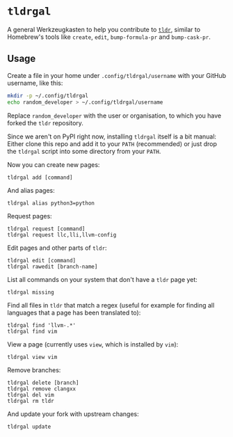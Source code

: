 # `tldrgal`

A general Werkzeugkasten to help you contribute to
[`tldr`](https://github.com/tldr-pages/tldr), similar to Homebrew's tools like
`create`, `edit`, `bump-formula-pr` and `bump-cask-pr`.

## Usage

Create a file in your home under `.config/tldrgal/username` with your GitHub
username, like this:

```sh
mkdir -p ~/.config/tldrgal
echo random_developer > ~/.config/tldrgal/username
```

Replace `random_developer` with the user or organisation, to which you have
forked the `tldr` repository.

Since we aren't on PyPI right now, installing `tldrgal` itself is a bit manual:
Either clone this repo and add it to your `PATH` (recommended) or just drop the
`tldrgal` script into some directory from your `PATH`.

Now you can create new pages:

```
tldrgal add [command]
```

And alias pages:

```
tldrgal alias python3=python
```

Request pages:

```
tldrgal request [command]
tldrgal request llc,lli,llvm-config
```

Edit pages and other parts of `tldr`:

```
tldrgal edit [command]
tldrgal rawedit [branch-name]
```

List all commands on your system that don't have a `tldr` page yet:

```
tldrgal missing
```

Find all files in `tldr` that match a regex (useful for example for finding all
languages that a page has been translated to):

```
tldrgal find 'llvm-.*'
tldrgal find vim
```

View a page (currently uses `view`, which is installed by `vim`):

```
tldrgal view vim
```

Remove branches:

```
tldrgal delete [branch]
tldrgal remove clangxx
tldrgal del vim
tldrgal rm tldr
```

And update your fork with upstream changes:

```
tldrgal update
```

